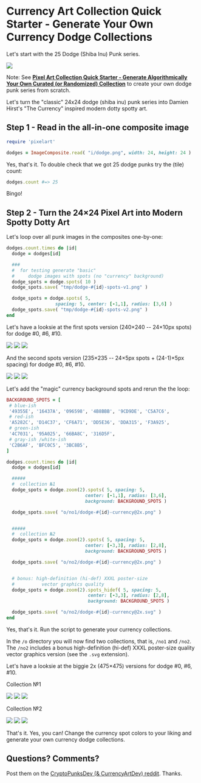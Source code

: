 # Currency Art Collection Quick Starter - Generate Your Own Currency Dodge Collections


Let's start with the 25 Dodge (Shiba Inu) Punk series.

![](i/dodge.png)


Note: See
[**Pixel Art Collection Quick Starter - Generate Algorithmically Your Own Curated (or Randomized) Collection**](https://github.com/cryptopunksnotdead/punks.starter)
to create your own dodge punk series from scratch.



Let's turn the "classic" 24x24 dodge (shiba inu) punk series
into Damien Hirst's "The Currency" inspired
modern dotty spotty art.



## Step 1 - Read in the all-in-one composite image


``` ruby
require 'pixelart'

dodges = ImageComposite.read( "i/dodge.png", width: 24, height: 24 )
```

Yes, that's it.
To double check that we got 25 dodge punks try
the (tile) count:

``` ruby
dodges.count #=> 25
```

Bingo!


## Step 2 - Turn the 24×24 Pixel Art into Modern Spotty Dotty Art


Let's loop over all punk images in the composites one-by-one:


``` ruby
dodges.count.times do |id|
  dodge = dodges[id]

  ###
  #  for testing generate "basic"
  #     dodge images with spots (no "currency" background)
  dodge_spots = dodge.spots( 10 )
  dodge_spots.save( "tmp/dodge-#{id}-spots-v1.png" )

  dodge_spots = dodge.spots( 5,
                  spacing: 5, center: [-1,1], radius: [3,6] )
  dodge_spots.save( "tmp/dodge-#{id}-spots-v2.png" )
end
```

Let's have a looksie at the first spots version (240×240 -- 24×10px spots)
for dodge #0, #6, #10.

![](i/no1/dodge-0-spots-v1.png)
![](i/no1/dodge-6-spots-v1.png)
![](i/no1/dodge-10-spots-v1.png)

And the second spots version (235×235 -- 24×5px spots + (24-1)×5px spacing)
for dodge #0, #6, #10.

![](i/no1/dodge-0-spots-v2.png)
![](i/no1/dodge-6-spots-v2.png)
![](i/no1/dodge-10-spots-v2.png)






Let's add the "magic" currency background spots
and rerun the the loop:

``` ruby
BACKGROUND_SPOTS = [
 # blue-ish
 '49355E', '16437A', '096598', '4B8BBB', '9CD9DE', 'C5A7C6',
 # red-ish
 'A5282C', 'D14C37', 'CF6A71', 'DD5E36', 'DDA315', 'F3A925',
 # green-ish
 '4C7031', '95A025', '66BA8C', '316D5F',
 # gray-ish /white-ish
 'C2B6AF', 'BFC0C5', '3BC8B5',
]

dodges.count.times do |id|
  dodge = dodges[id]

  #####
  #  collection №1
  dodge_spots = dodge.zoom(2).spots( 5, spacing: 5,
                             center: [-1,1], radius: [3,6],
                             background: BACKGROUND_SPOTS )

  dodge_spots.save( "o/no1/dodge-#{id}-currency@2x.png" )


  #####
  #  collection №2
  dodge_spots = dodge.zoom(2).spots( 5, spacing: 5,
                             center: [-3,3], radius: [2,8],
                             background: BACKGROUND_SPOTS )

  dodge_spots.save( "o/no2/dodge-#{id}-currency@2x.png" )


  # bonus: high-definition (hi-def) XXXL poster-size
  #          vector graphics quality
  dodge_spots = dodge.zoom(2).spots_hidef( 5, spacing: 5,
                              center: [-3,3], radius: [2,8],
                              background: BACKGROUND_SPOTS )

  dodge_spots.save( "o/no2/dodge-#{id}-currency@2x.svg" )
end
```


Yes, that's it.
Run the script to generate your currency collections.

In the `/o` directory you will now find two collections,
that is, `/no1` and `/no2`.
The `/no2` includes
a bonus high-definition (hi-def) XXXL poster-size
quality vector graphics version (see the `.svg` extension).


Let's have a looksie at the biggie 2x (475×475) versions
for dodge #0, #6, #10.

Collection №1

![](i/no1/dodge-0-currency@2x.png)
![](i/no1/dodge-6-currency@2x.png)
![](i/no1/dodge-10-currency@2x.png)


Collection №2

![](i/no2/dodge-0-currency@2x.png)
![](i/no2/dodge-6-currency@2x.png)
![](i/no2/dodge-10-currency@2x.png)




That's it.
Yes, you can! Change the currency spot colors to your liking
and generate your own currency dodge collections.




## Questions? Comments?

Post them on the [CryptoPunksDev (& CurrencyArtDev) reddit](https://old.reddit.com/r/CryptoPunksDev). Thanks.


